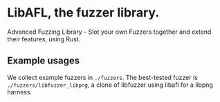 # LibAFL, the fuzzer library.

Advanced Fuzzing Library - Slot your own Fuzzers together and extend their features, using Rust.

## Example usages

We collect example fuzzers in `./fuzzers`.
The best-tested fuzzer is `./fuzzers/libfuzzer_libpng`, a clone of libfuzzer using libafl for a libpng harness.

